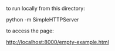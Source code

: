 to run locally from this directory:

python -m SimpleHTTPServer

to access the page:

[http://localhost:8000/empty-example.html](http://localhost:8000/empty-example.html)
